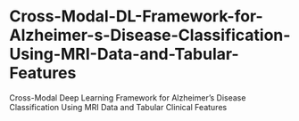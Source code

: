 # Cross-Modal-DL-Framework-for-Alzheimer-s-Disease-Classification-Using-MRI-Data-and-Tabular-Features
Cross-Modal Deep Learning Framework for Alzheimer’s Disease Classification Using MRI Data and Tabular Clinical Features
